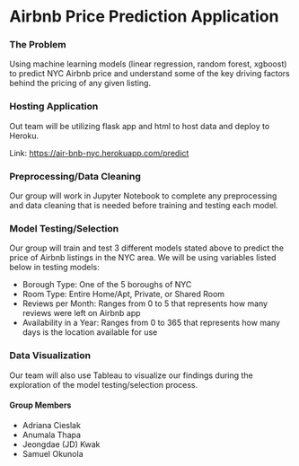 # Airbnb Price Prediction Application

### The Problem
Using machine learning models (linear regression, random forest, xgboost) to predict NYC Airbnb price and understand some of the key driving factors behind the pricing of any given listing.

### Hosting Application
Out team will be utilizing flask app and html to host data and deploy to Heroku.

Link: https://air-bnb-nyc.herokuapp.com/predict

### Preprocessing/Data Cleaning
Our group will work in Jupyter Notebook to complete any preprocessing and data cleaning that is needed before training and testing each model.

### Model Testing/Selection
Our group will train and test 3 different models stated above to predict the price of Airbnb listings in the NYC area.
We will be using variables listed below in testing models:
* Borough Type: One of the 5 boroughs of NYC
* Room Type: Entire Home/Apt, Private, or Shared Room
* Reviews per Month: Ranges from 0 to 5 that represents how many reviews were left on Airbnb app
* Availability in a Year: Ranges from 0 to 365 that represents how many days is the location available for use

### Data Visualization
Our team will also use Tableau to visualize our findings during the exploration of the model testing/selection process.

#### Group Members
* Adriana Cieslak
* Anumala Thapa
* Jeongdae (JD) Kwak
* Samuel Okunola
